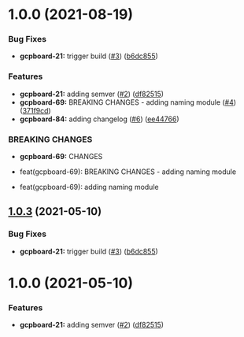 # 1.0.0 (2021-08-19)


### Bug Fixes

* **gcpboard-21:** trigger build ([#3](https://github.com/GovAlta/terraform-gcp-network-host-project/issues/3)) ([b6dc855](https://github.com/GovAlta/terraform-gcp-network-host-project/commit/b6dc85533d1366ecd5c1165e44e35d78d01f8ea5))


### Features

* **gcpboard-21:** adding semver ([#2](https://github.com/GovAlta/terraform-gcp-network-host-project/issues/2)) ([df82515](https://github.com/GovAlta/terraform-gcp-network-host-project/commit/df82515884a044d5df467edaca981d3b05d737c4))
* **gcpboard-69:** BREAKING CHANGES - adding naming module ([#4](https://github.com/GovAlta/terraform-gcp-network-host-project/issues/4)) ([371f9cd](https://github.com/GovAlta/terraform-gcp-network-host-project/commit/371f9cd3bfd8b26b5f1eedef14a1b2182e282b22))
* **gcpboard-84:** adding changelog ([#6](https://github.com/GovAlta/terraform-gcp-network-host-project/issues/6)) ([ee44766](https://github.com/GovAlta/terraform-gcp-network-host-project/commit/ee4476671a435b58d025ec4415991b99afb75ad2))


### BREAKING CHANGES

* **gcpboard-69:** CHANGES

* feat(gcpboard-69): BREAKING CHANGES - adding naming module

* feat(gcpboard-69): adding naming module

## [1.0.3](https://github.com/GovAlta/terraform-gcp-network-host-project/compare/1.0.2...1.0.3) (2021-05-10)


### Bug Fixes

* **gcpboard-21:** trigger build ([#3](https://github.com/GovAlta/terraform-gcp-network-host-project/issues/3)) ([b6dc855](https://github.com/GovAlta/terraform-gcp-network-host-project/commit/b6dc85533d1366ecd5c1165e44e35d78d01f8ea5))

# 1.0.0 (2021-05-10)


### Features

* **gcpboard-21:** adding semver ([#2](https://github.com/GovAlta/terraform-gcp-network-host-project/issues/2)) ([df82515](https://github.com/GovAlta/terraform-gcp-network-host-project/commit/df82515884a044d5df467edaca981d3b05d737c4))
